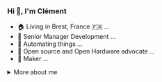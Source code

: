 ### Hi 👋, I'm Clément

<!--
**kalemena/kalemena** is a ✨ _special_ ✨ repository because its `README.md` (this file) appears on your GitHub profile.

Here are some ideas to get you started:

- 🔭 I’m currently working on ...
- 🌱 I’m currently learning ...
- 👯 I’m looking to collaborate on ...
- 🤔 I’m looking for help with ...
- 💬 Ask me about ...
- 📫 How to reach me: ...
- 😄 Pronouns: ...
- ⚡ Fun fact: ...

https://github.com/abhisheknaiidu/awesome-github-profile-readme
- :rocket: DevOps ... 
https://simpleicons.org
vagrant, visualstudiocode,
-->

- 🏠 Living in Brest, France 🇫🇷 ...
- 🔭 Senior Manager Development ...
- 🤖 Automating things ...
- :scroll: Open source and Open Hardware advocate ...
- 🔨 Maker ...

<details>
<summary>
  More about me
</summary>

**Languages and Tools:** 

![Linux](https://img.shields.io/badge/-black?logo=linux&style=social)&nbsp;&nbsp;
![Windows](https://img.shields.io/badge/-black?logo=windows&style=social)&nbsp;&nbsp;
![iOS](https://img.shields.io/badge/-black?logo=apple&style=social)&nbsp;&nbsp;
...

![Java](https://img.shields.io/badge/-Java-black?logo=java&style=social)&nbsp;&nbsp;
![Spring](https://img.shields.io/badge/-Spring%20Framework-black?logo=spring&style=social)&nbsp;&nbsp;
![Quarkus](https://img.shields.io/badge/-Quarkus-black?logo=quarkus&style=social)&nbsp;&nbsp;
![Eclipse](https://simpleicons.org/icons/eclipseide.svg)&nbsp;&nbsp;
![VSCode](https://img.shields.io/badge/-VSCode-black?logo=visualstudiocode&style=social)&nbsp;&nbsp;
...

![Python](https://img.shields.io/badge/-Python-black?logo=Python&style=social)&nbsp;&nbsp;
![JavaScript](https://img.shields.io/badge/-JavaScript-black?logo=javascript&style=social)&nbsp;&nbsp;
![Markdown](https://img.shields.io/badge/-Python-black?logo=markdown&style=social)&nbsp;&nbsp;
![Asciidoc](https://img.shields.io/badge/-Asciidoc-black?logo=asciidoctor&style=social)&nbsp;&nbsp;
...

![Docker](https://img.shields.io/badge/-Docker-black?logo=docker&style=social)&nbsp;&nbsp;
![Ansible](https://img.shields.io/badge/-Ansible-black?logo=ansible&style=social)&nbsp;&nbsp;
![AWS](https://img.shields.io/badge/-AWS-black?logo=amazonaws&style=social)&nbsp;&nbsp;
![Azure](https://img.shields.io/badge/-Azure-black?logo=azuredevops&style=social)&nbsp;&nbsp;
...

![Arduino](https://img.shields.io/badge/-Arduino-black?logo=arduino&style=social)&nbsp;&nbsp;
![Node-RED](https://img.shields.io/badge/-NodeRED-black?logo=node-red&style=social)&nbsp;&nbsp;
![GitHub](https://img.shields.io/badge/-GitHub-black?logo=github&style=social)&nbsp;&nbsp;
![Telegram](https://img.shields.io/badge/-Telegram-black?logo=telegram&style=social)&nbsp;&nbsp;
![Zigbee](https://img.shields.io/badge/-Zigbee-black?logo=zigbee&style=social)&nbsp;&nbsp;
![Z-Wave](https://img.shields.io/badge/-ZWave-black?logo=z-wave&style=social)&nbsp;&nbsp;
![Garmin](https://img.shields.io/badge/-Garmin-black?logo=garmin&style=social)&nbsp;&nbsp;
...

**Stats:** 

![Github Stats](https://github-readme-stats.vercel.app/api?username=kalemena&count_private=true&show_icons=true&include_all_commits=true)
![Top Langs](https://github-readme-stats.vercel.app/api/top-langs/?username=kalemena&hide=TeX&layout=compact)

![Visitor Badge](https://visitor-badge.laobi.icu/badge?page_id=kalemena.kalamena)

</details>

